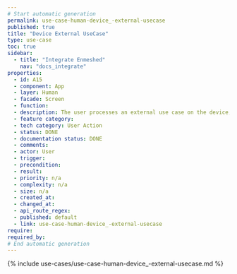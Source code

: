 ```yaml
---
# Start automatic generation
permalink: use-case-human-device_-external-usecase
published: true
title: "Device External UseCase"
type: use-case
toc: true
sidebar:
  - title: "Integrate Enmeshed"
    nav: "docs_integrate"
properties:
  - id: A15
  - component: App
  - layer: Human
  - facade: Screen
  - function:
  - description: The user processes an external use case on the device, e.g. share something by another app or select a file to upload.
  - feature category:
  - tech category: User Action
  - status: DONE
  - documentation status: DONE
  - comments:
  - actor: User
  - trigger:
  - precondition:
  - result:
  - priority: n/a
  - complexity: n/a
  - size: n/a
  - created_at:
  - changed_at:
  - api_route_regex:
  - published: default
  - link: use-case-human-device_-external-usecase
require:
required_by:
# End automatic generation
---
```


{% include use-cases/use-case-human-device_-external-usecase.md %}
